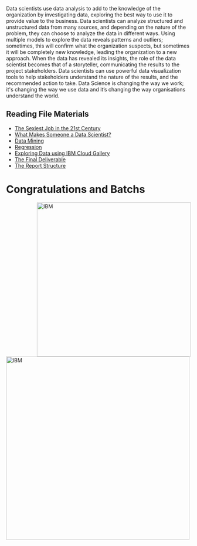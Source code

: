 Data scientists use data analysis to add to the knowledge of the organization by investigating data, exploring the best way to use it to provide value to the business. Data scientists can analyze structured and unstructured data from many sources, and depending on the nature of the problem, they can choose to analyze the data in different ways. Using multiple models to explore the data reveals patterns and outliers; sometimes, this will confirm what the organization suspects, but sometimes it will be completely new knowledge, leading the organization to a new approach. 
When the data has revealed its insights, the role of the data scientist becomes that of a storyteller, communicating the results to the project stakeholders. Data scientists can use powerful data visualization tools to help stakeholders understand the nature of the results, and the recommended action to take. Data Science is changing the way we work; it's changing the way we use data and it’s changing the way organisations understand the world.


## Reading File Materials
* [The Sexiest Job in the 21st Century](https://drive.google.com/file/d/1Ir5GnN5TQRzd2DUau12rn3NH3e8OL8Hr/view?usp=drivesdk)
* [What Makes Someone a Data Scientist?](https://drive.google.com/file/d/12ZjSzl2v0MepBnYNK2lQqX17h6tBC4xq/view?usp=drivesdk)
* [Data Mining](https://drive.google.com/file/d/1btp5mjqLa66lB-mFHrd6fsXynDWPbmAs/view?usp=drivesdk)
* [Regression](https://drive.google.com/file/d/1XE3_x7CxxpQKSdFEDwFSMF4QXTHEB3Ui/view?usp=drivesdk)
* [Exploring Data using IBM Cloud Gallery](https://drive.google.com/file/d/1gRx2XpPsnhobWQqvvKi-FawDbeLvjq8N/view?usp=drivesdk)
* [The Final Deliverable](https://drive.google.com/file/d/1e6mrbMnTLPYvO0FqGBVhlbI34sPmj9ib/view?usp=drivesdk)
* [The Report Structure](https://drive.google.com/file/d/1TRgX_v6ba1RSbsvA8p01Z-dsPzSmOdWP/view?usp=drivesdk)

# Congratulations and Batchs
<img  align="right"  alt="IBM" width="420" src="https://images.credly.com/size/680x680/images/5fc2d535-e716-46c4-881a-f4822b8da0e5/Cognitive_Class_-_What_is_Data_Science.png">
<img  align="left"  alt="IBM" width="500" src="https://coursera-certificate-images.s3.amazonaws.com/8L4ED544WZG9">
